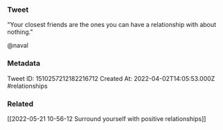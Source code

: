 ### Tweet
"Your closest friends are the ones you can have a relationship with about nothing."

@naval

### Metadata
Tweet ID: 1510257212182216712
Created At: 2022-04-02T14:05:53.000Z
#relationships 

### Related
[[2022-05-21 10-56-12 Surround yourself with positive relationships]]
